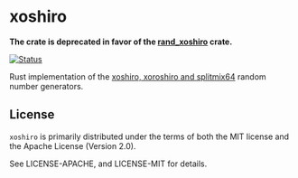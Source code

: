 # xoshiro

**The crate is deprecated in favor of the [rand_xoshiro] crate.**

[![Status][status-img]][status-url]

Rust implementation of the [xoshiro, xoroshiro and splitmix64](http://xoshiro.di.unimi.it) random number generators.

## License

`xoshiro` is primarily distributed under the terms of both the MIT license and
the Apache License (Version 2.0).

See LICENSE-APACHE, and LICENSE-MIT for details.


[status-img]: https://travis-ci.org/vks/xoshiro.svg?branch=master
[status-url]: https://travis-ci.org/vks/xoshiro
[rand_xoshiro]: https://github.com/rust-random/rand
